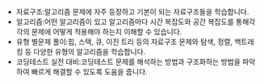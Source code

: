 - 자료구조:알고리즘 문제에 자주 등장하고 기본이 되는 자료구조들을 학습합니다.
- 알고리즘:어떤 알고리즘이 있고 알고리즘마다 시간 복잡도와 공간 복잡도를 통해각각의
문제에 어떻게 적용해야 하는지 이해할 수 있습니다.
- 유형 별문제 풀이:힙, 스택, 큐, 이진 트리 등의 자료구조 문제와 탐색, 정렬, 백트래킹 등 다양한
유형의 알고리즘을 학습합니다.
- 코딩테스트 실전 대비:코딩테스트 문제를 해석하는 방법과 구조화하는 방법을 파악하여
빠르게 해결할 수 있도록 도움을 줍니다.
